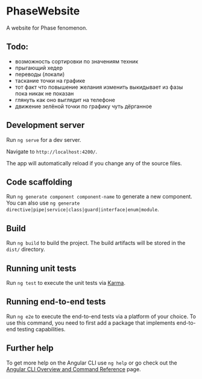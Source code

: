 # PhaseWebsite

A website for Phase fenomenon.

## Todo:
- возможность сортировки по значениям техник
- прыгающий хедер
- переводы (локали)
- таскание точки на графике
- тот факт что повышение желания изменить выкидывает из фазы пока никак не показан
- глянуть как оно выглядит на телефоне
- движение зелёной точки по графику чуть дёрганное

## Development server

Run `ng serve` for a dev server. 

Navigate to `http://localhost:4200/`. 

The app will automatically reload if you change any of the source files.

## Code scaffolding

Run `ng generate component component-name` to generate a new component. You can also use `ng generate directive|pipe|service|class|guard|interface|enum|module`.

## Build

Run `ng build` to build the project. The build artifacts will be stored in the `dist/` directory.

## Running unit tests

Run `ng test` to execute the unit tests via [Karma](https://karma-runner.github.io).

## Running end-to-end tests

Run `ng e2e` to execute the end-to-end tests via a platform of your choice. To use this command, you need to first add a package that implements end-to-end testing capabilities.

## Further help

To get more help on the Angular CLI use `ng help` or go check out the [Angular CLI Overview and Command Reference](https://angular.io/cli) page.
